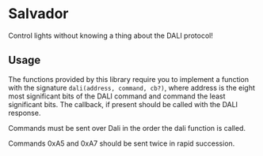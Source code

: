 # Salvador

Control lights without knowing a thing about the DALI protocol!

## Usage

The functions provided by this library require you to implement a function with the signature `dali(address, command, cb?)`, where address is the eight most significant bits of the DALI command and command the least significant bits. The callback, if present should be called with the DALI response.

Commands must be sent over Dali in the order the dali function is called.

Commands 0xA5 and 0xA7 should be sent twice in rapid succession.
